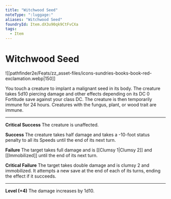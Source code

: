 ```yaml
---
title: "Witchwood Seed"
noteType: ":luggage:"
aliases: "Witchwood Seed"
foundryId: Item.dX3u90qk9CtFvCXa
tags:
  - Item
---
```


# Witchwood Seed
![[pathfinder2e/Feats/zz_asset-files/icons-sundries-books-book-red-exclamation.webp|150]]

You touch a creature to implant a malignant seed in its body. The creature takes 5d10 piercing damage and other effects depending on its DC 0 Fortitude save against your class DC. The creature is then temporarily immune for 24 hours. Creatures with the fungus, plant, or wood trait are immune.

* * *

**Critical Success** The creature is unaffected.

**Success** The creature takes half damage and takes a -10-foot status penalty to all its Speeds until the end of its next turn.

**Failure** The target takes full damage and is [[Clumsy 1|Clumsy 2]] and [[Immobilized]] until the end of its next turn.

**Critical Failure** The target takes double damage and is clumsy 2 and immobilized. It attempts a new save at the end of each of its turns, ending the effect if it succeeds.

* * *

**Level (+4)** The damage increases by 1d10.
